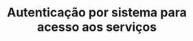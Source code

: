 ---
title: Autenticação por sistema para acesso aos serviços
api:
  file: Cadastro.json
  operationId: post_pdvsysauth
hidden: false
---